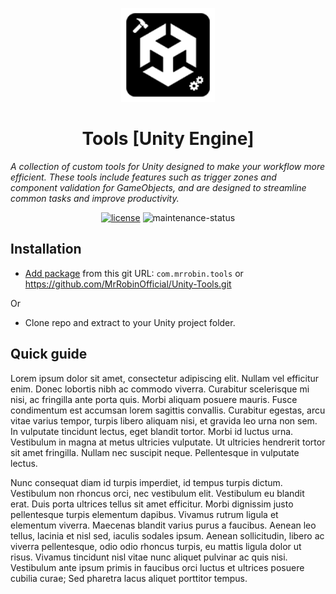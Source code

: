 <!-- markdownlint-disable-next-line -->
<p align="center">
  <a href="#" rel="noopener" target="_blank"><img width="150" src="Resources/UnityTools_128x128.png" alt="UnityTools logo"></a>
</p>

<h1 align="center">Tools [Unity Engine]</h1>

*A collection of custom tools for Unity designed to make your workflow more efficient. These tools include features such as trigger zones and component validation for GameObjects, and are designed to streamline common tasks and improve productivity.*

<div align="center">
  
[![license](https://img.shields.io/badge/license-MIT-blue.svg)](https://github.com/mrrobinofficial/unity-tools/blob/HEAD/LICENSE.txt)
![maintenance-status](https://img.shields.io/badge/maintenance-as--is-yellow.svg)

</div>

## Installation

* [Add package](https://docs.unity3d.com/Manual/upm-ui-giturl.html) from this git URL: ```com.mrrobin.tools``` or https://github.com/MrRobinOfficial/Unity-Tools.git

Or

* Clone repo and extract to your Unity project folder.

## Quick guide

Lorem ipsum dolor sit amet, consectetur adipiscing elit. Nullam vel efficitur enim. Donec lobortis nibh ac commodo viverra. Curabitur scelerisque mi nisi, ac fringilla ante porta quis. Morbi aliquam posuere mauris. Fusce condimentum est accumsan lorem sagittis convallis. Curabitur egestas, arcu vitae varius tempor, turpis libero aliquam nisi, et gravida leo urna non sem. In vulputate tincidunt lectus, eget blandit tortor. Morbi id luctus urna. Vestibulum in magna at metus ultricies vulputate. Ut ultricies hendrerit tortor sit amet fringilla. Nullam nec suscipit neque. Pellentesque in vulputate lectus.

Nunc consequat diam id turpis imperdiet, id tempus turpis dictum. Vestibulum non rhoncus orci, nec vestibulum elit. Vestibulum eu blandit erat. Duis porta ultrices tellus sit amet efficitur. Morbi dignissim justo pellentesque turpis elementum dapibus. Vivamus rutrum ligula et elementum viverra. Maecenas blandit varius purus a faucibus. Aenean leo tellus, lacinia et nisl sed, iaculis sodales ipsum. Aenean sollicitudin, libero ac viverra pellentesque, odio odio rhoncus turpis, eu mattis ligula dolor ut risus. Vivamus tincidunt nisl vitae nunc aliquet pulvinar ac quis nisi. Vestibulum ante ipsum primis in faucibus orci luctus et ultrices posuere cubilia curae; Sed pharetra lacus aliquet porttitor tempus.
